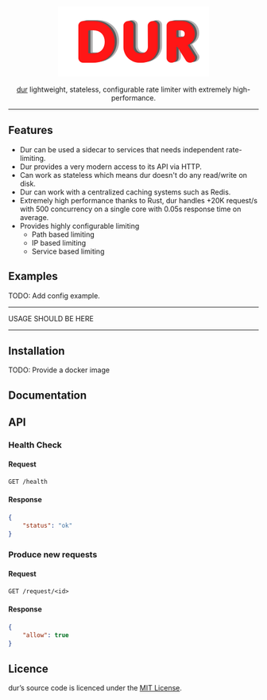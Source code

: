 <div align="center">

![](assets/dur.png)

[dur](https://github.com/ycd/dur) lightweight, stateless, configurable rate limiter with extremely high-performance.   




</div>



---

## Features

* Dur can be used a sidecar to services that needs independent rate-limiting.
* Dur provides a very modern access to its API via HTTP.
* Can work as stateless which means dur doesn't do any read/write on disk. 
* Dur can work with a centralized caching systems such as Redis. 
* Extremely high performance thanks to Rust, dur handles +20K request/s with 500 concurrency on a single core with 0.05s response time on average.
* Provides highly configurable limiting
    * Path based limiting 
    * IP based limiting
    * Service based limiting


## Examples

   TODO: Add config example.

---

USAGE SHOULD BE HERE

---

## Installation

TODO: Provide a docker image



## Documentation

## API


### Health Check


#### Request

```
GET /health
```

#### Response

```json
{
    "status": "ok"
}
```

### Produce new requests

#### Request

```
GET /request/<id>
```

#### Response 

```json
{
    "allow": true
}
```

## Licence

dur’s source code is licenced under the [MIT License](https://www.mit.edu/~amini/LICENSE.md).
